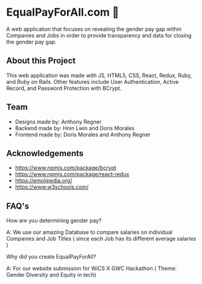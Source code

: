 # EqualPayForAll.com 💸

A web application that focuses on revealing the gender pay gap within Companies and Jobs in order to provide transparency and data for closing the gender pay gap.

## About this Project 

This web application was made with JS, HTML5, CSS, React, Redux, Ruby, and Ruby on Rails. Other features include User Authentication, Active Record, and Password Protection with BCrypt.

## Team

* Designs made by: Anthony Regner
* Backend made by: Hnin Lwin and Doris Morales
* Frontend made by: Doris Morales and Anthony Regner 

## Acknowledgements

* https://www.npmjs.com/package/bcrypt
* https://www.npmjs.com/package/react-redux 
* https://emojipedia.org/
* https://www.w3schools.com/ 

## FAQ's

How are you determining gender pay? 

A: We use our amazing Database to compare salaries on individual Companies and Job Titles ( since each Job has its different average salaries )

Why did you create EqualPayForAll?

A: For our website submission for WiCS X GWC Hackathon ( Theme: Gender Diversity and Equity in tech)



